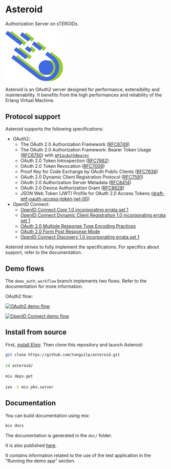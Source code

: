 # Asteroid

Authorization Server on sTEROIDs.

<img src="assets/static/images/asteroid.svg" alt="Asteroid" width="180px"/>


Asteroid is an OAuth2 server designed for performance, extensibility and maintenability. It
benefits from the high performances and reliability of the Erlang Virtual Machine.

## Protocol support

Asteroid supports the following specifications:
- OAuth2:
  - The OAuth 2.0 Authorization Framework ([RFC6749](https://tools.ietf.org/html/rfc6749))
  - The OAuth 2.0 Authorization Framework: Bearer Token Usage ([RFC6750](https://www.rfc-editor.org/rfc/rfc6750.html))
  with [`APIacAuthBearer`](https://github.com/tanguilp/apiac_auth_bearer)
  - OAuth 2.0 Token Introspection ([RFC7662](https://tools.ietf.org/html/rfc7662))
  - OAuth 2.0 Token Revocation ([RFC7009](https://tools.ietf.org/html/rfc7009))
  - Proof Key for Code Exchange by OAuth Public Clients ([RFC7636](https://tools.ietf.org/html/rfc7636))
  - OAuth 2.0 Dynamic Client Registration Protocol ([RFC7591](https://tools.ietf.org/html/rfc7591))
  - OAuth 2.0 Authorization Server Metadata ([RFC8414](https://tools.ietf.org/html/rfc8414))
  - OAuth 2.0 Device Authorization Grant ([RFC8628](https://www.rfc-editor.org/rfc/rfc8628.html))
  - JSON Web Token (JWT) Profile for OAuth 2.0 Access Tokens ([draft-ietf-oauth-access-token-jwt-00](https://tools.ietf.org/html/draft-ietf-oauth-access-token-jwt-00))
- OpenID Connect:
  - [OpenID Connect Core 1.0 incorporating errata set 1](https://openid.net/specs/openid-connect-core-1_0.html)
  - [OpenID Connect Dynamic Client Registration 1.0 incorporating errata set 1](https://openid.net/specs/openid-connect-registration-1_0.html)
  - [OAuth 2.0 Multiple Response Type Encoding Practices](https://openid.net/specs/oauth-v2-multiple-response-types-1_0.html)
  - [OAuth 2.0 Form Post Response Mode](https://openid.net/specs/oauth-v2-form-post-response-mode-1_0.html)
  - [OpenID Connect Discovery 1.0 incorporating errata set 1](https://openid.net/specs/openid-connect-discovery-1_0.html)

Asteroid strives to fully implement the specifications. For specifics about support, refer to
the documentation.

## Demo flows

The `demo_auth_workflow` branch implements two flows. Refer to the documentation for more
information.

OAuth2 flow:

[![OAuth2 demo flow](https://raw.githubusercontent.com/tanguilp/wax_demo/master/guides/media/oauth2_flow_video_screenshot.png)](https://vimeo.com/356037657)

[![OpenID Connect demo flow](https://raw.githubusercontent.com/tanguilp/wax_demo/master/guides/media/oidc_flow_video_screenshot.png)](https://vimeo.com/356037941)

## Install from source

First,
[install Elixir](https://www.google.com/search?client=ubuntu&channel=fs&q=install+elixir&ie=utf-8&oe=utf-8). Then clone this repository and launch Asteroid:

```bash
git clone https://github.com/tanguilp/asteroid.git

cd asteroid/

mix deps.get

iex -S mix phx.server
```

## Documentation

You can build documentation using mix:

```bash
mix docs
```

The documentation is generated in the `doc/` folder.

It is also published [here](http://svground.fr/asteroid/doc/).

It contains information related to the use of the test application in the "Running the demo app"
section.
